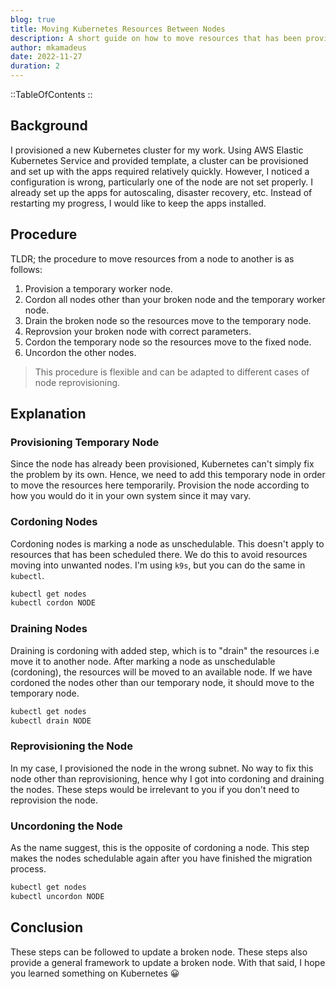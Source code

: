 ```yaml
---
blog: true
title: Moving Kubernetes Resources Between Nodes
description: A short guide on how to move resources that has been provisioned inside Kubernetes in order to make changes to a node.
author: mkamadeus
date: 2022-11-27
duration: 2
---
```


::TableOfContents
::

## Background

I provisioned a new Kubernetes cluster for my work.
Using AWS Elastic Kubernetes Service and provided template, a cluster can be provisioned and set up with the apps required relatively quickly.
However, I noticed a configuration is wrong, particularly one of the node are not set properly.
I already set up the apps for autoscaling, disaster recovery, etc.
Instead of restarting my progress, I would like to keep the apps installed.

## Procedure

TLDR; the procedure to move resources from a node to another is as follows:

1. Provision a temporary worker node.
2. Cordon all nodes other than your broken node and the temporary worker node.
3. Drain the broken node so the resources move to the temporary node.
4. Reprovsion your broken node with correct parameters.
5. Cordon the temporary node so the resources move to the fixed node.
6. Uncordon the other nodes.

> This procedure is flexible and can be adapted to different cases of node reprovisioning.

## Explanation

### Provisioning Temporary Node

Since the node has already been provisioned, Kubernetes can't simply fix the problem by its own.
Hence, we need to add this temporary node in order to move the resources here temporarily.
Provision the node according to how you would do it in your own system since it may vary.

### Cordoning Nodes

Cordoning nodes is marking a node as unschedulable.
This doesn't apply to resources that has been scheduled there.
We do this to avoid resources moving into unwanted nodes.
I'm using `k9s`, but you can do the same in `kubectl`.

```sh
kubectl get nodes
kubectl cordon NODE
```

### Draining Nodes

Draining is cordoning with added step, which is to "drain" the resources i.e move it to another node.
After marking a node as unschedulable (cordoning), the resources will be moved to an available node.
If we have cordoned the nodes other than our temporary node, it should move to the temporary node.

```sh
kubectl get nodes
kubectl drain NODE
```

### Reprovisioning the Node

In my case, I provisioned the node in the wrong subnet.
No way to fix this node other than reprovisioning, hence why I got into cordoning and draining the nodes.
These steps would be irrelevant to you if you don't need to reprovision the node.

### Uncordoning the Node

As the name suggest, this is the opposite of cordoning a node.
This step makes the nodes schedulable again after you have finished the migration process.

```sh
kubectl get nodes
kubectl uncordon NODE
```

## Conclusion

These steps can be followed to update a broken node.
These steps also provide a general framework to update a broken node.
With that said, I hope you learned something on Kubernetes 😀
